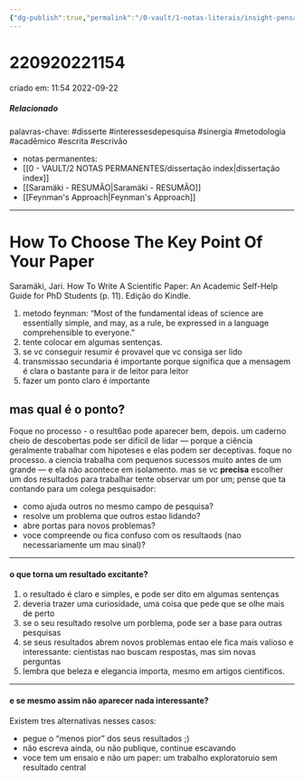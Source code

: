 ```yaml
---
{"dg-publish":true,"permalink":"/0-vault/1-notas-literais/insight-pensamento-e-meditacao/how-to-choose-the-key-point-of-your-pap/","tags":["disserte","interessesdepesquisa","sinergia","metodologia","acadêmico","escrita","escrivão"],"dgHomeLink":true,"dgShowLocalGraph":true,"dgShowFileTree":true,"dgEnableSearch":true,"noteIcon":""}
---
```


# 220920221154
criado em: 11:54 2022-09-22
##### Relacionado
palavras-chave: #disserte #interessesdepesquisa #sinergia #metodologia #acadêmico #escrita #escrivão 
- notas permanentes: 
- [[0 - VAULT/2 NOTAS PERMANENTES/dissertação index\|dissertação index]]
- [[Saramäki - RESUMÃO\|Saramäki - RESUMÃO]]
- [[Feynman's Approach\|Feynman's Approach]]

---

# How To Choose The Key Point Of Your Paper

Saramäki, Jari. How To Write A Scientific Paper: An Academic Self-Help Guide for PhD Students (p. 11). Edição do Kindle. 

1. metodo feynman: “Most of the fundamental ideas of science are essentially simple, and may, as a rule, be expressed in a language comprehensible to everyone.”
2. tente colocar em algumas sentenças. 
3. se vc conseguir resumir é provavel que vc consiga ser lido
4. transmissao secundaria é importante porque significa que a mensagem é clara o bastante para ir de leitor para leitor
5. fazer um ponto claro é importante

## mas qual é o ponto?
Foque no processo - o result6ao pode aparecer bem, depois.
um caderno cheio de descobertas pode ser difícil de lidar — porque a ciência geralmente trabalhar com hipoteses e elas podem ser deceptivas.
foque no processo.  a ciencia trabalha com pequenos sucessos muito antes de um grande — e ela não acontece em isolamento.
mas se vc **precisa** escolher um dos resultados para trabalhar tente observar um por um; pense que ta contando para um colega pesquisador: 
- como ajuda outros no mesmo campo de pesquisa?
- resolve um problema que outros estao lidando?
- abre portas para novos problemas?
- voce compreende ou fica confuso com os resultaods (nao necessariamente um mau sinal)?

---
#### o que torna um resultado excitante?
1. o resultado é claro e simples, e pode ser dito em algumas sentenças
2. deveria trazer uma curiosidade, uma coisa que pede que se olhe mais de perto
3. se o seu resultado resolve um porblema, pode ser a base para outras pesquisas
4. se seus resultados abrem novos problemas entao ele fica mais valioso e interessante: cientistas nao buscam respostas, mas sim novas perguntas
5. lembra que beleza e elegancia importa, mesmo em artigos cientificos. 
---
#### e se mesmo assim não aparecer nada interessante?

Existem tres alternativas nesses casos:
- pegue o “menos pior” dos seus resultados ;)
- não escreva ainda, ou não publique, continue escavando
- voce tem um ensaio e não um paper: um trabalho exploratoruio sem resultado central 